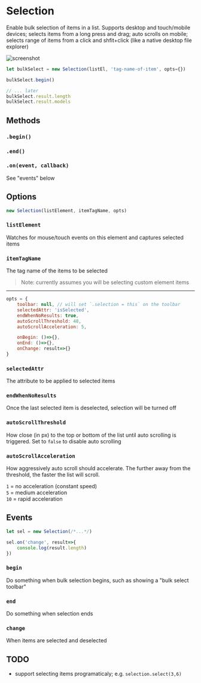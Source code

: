 Selection
============

Enable bulk selection of items in a list. Supports desktop and touch/mobile devices; 
selects items from a long press and drag; auto scrolls on mobile; selects range of items
from a click and shfit+click (like a native desktop file explorer)

![screenshot](./screenshot.gif)

```js
let bulkSelect = new Selection(listEl, 'tag-name-of-item', opts={})

bulkSelect.begin()

// ... later
bulkSelect.result.length
bulkSelect.result.models
```

## Methods

### `.begin()`
### `.end()`
### `.on(event, callback)`
See "events" below

## Options

```js
new Selection(listElement, itemTagName, opts)
```

### `listElement`
Watches for mouse/touch events on this element and captures selected items

### `itemTagName`
The tag name of the items to be selected

>Note: currently assumes you will be selecting custom element items

***

```js
opts = {
    toolbar: null, // will set `.selection = this` on the toolbar
    selectedAttr: 'isSelected',
    endWhenNoResults: true,
    autoScrollThreshold: 48,
    autoScrollAcceleration: 5,

    onBegin: ()=>{},
    onEnd: ()=>{},
    onChange: result=>{}
}
```

### `selectedAttr`
The attribute to be applied to selected items

### `endWhenNoResults`
Once the last selected item is deselected, selection will be turned off

### `autoScrollThreshold`
How close (in px) to the top or bottom of the list until auto scrolling is triggered.
Set to `false` to disable auto scrolling

### `autoScrollAcceleration`
How aggressively auto scroll should accelerate. The further away from the 
threshold, the faster the list will scroll. 

`1` = no acceleration (constant speed)  
`5` = medium acceleration  
`10` = rapid acceleration


## Events

```js
let sel = new Selection(/*...*/)

sel.on('change', result=>{
    console.log(result.length)
})
```

### `begin`
Do something when bulk selection begins, such as showing a "bulk select toolbar"

### `end`
Do something when selection ends

### `change`
When items are selected and deselected

## TODO
- support selecting items programaticaly; e.g. `selection.select(3,6)`